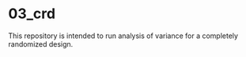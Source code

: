 # 03_crd

This repository is intended to run analysis of variance for a completely
randomized design. 